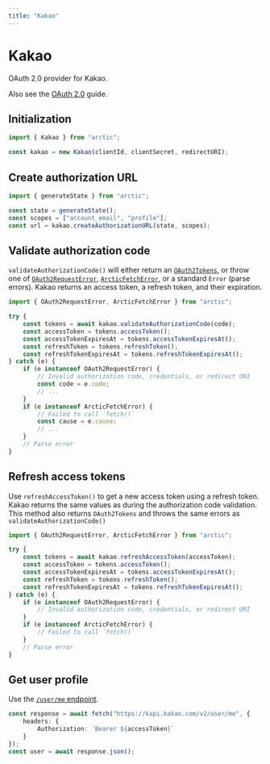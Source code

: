 ```yaml
---
title: "Kakao"
---
```


# Kakao

OAuth 2.0 provider for Kakao.

Also see the [OAuth 2.0](/guides/oauth2) guide.

## Initialization

```ts
import { Kakao } from "arctic";

const kakao = new Kakao(clientId, clientSecret, redirectURI);
```

## Create authorization URL

```ts
import { generateState } from "arctic";

const state = generateState();
const scopes = ["account_email", "profile"];
const url = kakao.createAuthorizationURL(state, scopes);
```

## Validate authorization code

`validateAuthorizationCode()` will either return an [`OAuth2Tokens`](/reference/main/OAuth2Tokens), or throw one of [`OAuth2RequestError`](/reference/main/OAuth2RequestError), [`ArcticFetchError`](/reference/main/ArcticFetchError), or a standard `Error` (parse errors). Kakao returns an access token, a refresh token, and their expiration.

```ts
import { OAuth2RequestError, ArcticFetchError } from "arctic";

try {
	const tokens = await kakao.validateAuthorizationCode(code);
	const accessToken = tokens.accessToken();
	const accessTokenExpiresAt = tokens.accessTokenExpiresAt();
	const refreshToken = tokens.refreshToken();
	const refreshTokenExpiresAt = tokens.refreshTokenExpiresAt();
} catch (e) {
	if (e instanceof OAuth2RequestError) {
		// Invalid authorization code, credentials, or redirect URI
		const code = e.code;
		// ...
	}
	if (e instanceof ArcticFetchError) {
		// Failed to call `fetch()`
		const cause = e.cause;
		// ...
	}
	// Parse error
}
```

## Refresh access tokens

Use `refreshAccessToken()` to get a new access token using a refresh token. Kakao returns the same values as during the authorization code validation. This method also returns `OAuth2Tokens` and throws the same errors as `validateAuthorizationCode()`

```ts
import { OAuth2RequestError, ArcticFetchError } from "arctic";

try {
	const tokens = await kakao.refreshAccessToken(accessToken);
	const accessToken = tokens.accessToken();
	const accessTokenExpiresAt = tokens.accessTokenExpiresAt();
	const refreshToken = tokens.refreshToken();
	const refreshTokenExpiresAt = tokens.refreshTokenExpiresAt();
} catch (e) {
	if (e instanceof OAuth2RequestError) {
		// Invalid authorization code, credentials, or redirect URI
	}
	if (e instanceof ArcticFetchError) {
		// Failed to call `fetch()`
	}
	// Parse error
}
```

## Get user profile

Use the [`/user/me` endpoint](https://developers.kakao.com/docs/latest/en/kakaologin/rest-api#req-user-info).

```ts
const response = await fetch("https://kapi.kakao.com/v2/user/me", {
	headers: {
		Authorization: `Bearer ${accessToken}`
	}
});
const user = await response.json();
```
